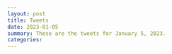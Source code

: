 ```yaml
---
layout: post
title: Tweets
date: 2023-01-05
summary: These are the tweets for January 5, 2023.
categories:
---
```


